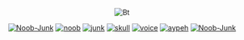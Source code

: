 <p align="center"><img src="https://user-images.githubusercontent.com/77061416/108649854-21579a00-74f9-11eb-940e-90dda3310226.jpg" alt="Bt">  
<p align="center">
<p align="center"><a href="https://github.com/Noob-Junk"><img title="Noob-Junk" src="https://github-readme-stats.vercel.app/api?username=Noob-Junk&show_icons=true&include_all_commits=true&theme=chartreuse-dark&cache_seconds=3200"></a>
<a href="https://github.com/Noob-Junk/noob"><img title="noob" src="https://github-readme-stats.vercel.app/api/pin/?username=Noob-Junk&repo=noob&theme=radical"></a>
<a href="https://github.com/Noob-Junk/junk"><img title="junk" src="https://github-readme-stats.vercel.app/api/pin/?username=Noob-Junk&repo=junk&theme=radical"></a>
<a href="https://github.com/Noob-Junk/skull"><img title="skull" src="https://github-readme-stats.vercel.app/api/pin/?username=Noob-Junk&repo=skull&theme=radical"></a>
<a href="https://github.com/Noob-Junk/voice"><img title="voice" src="https://github-readme-stats.vercel.app/api/pin/?username=Noob-Junk&repo=voice&theme=radical"></a>
<a href="https://github.com/Noob-Junk/aypeh"><img title="aypeh" src="https://github-readme-stats.vercel.app/api/pin/?username=Noob-Junk&repo=aypeh&theme=radical"></a>
<a href="https://github.com/Noob-Junk"><img title="Noob-Junk" src="https://github-readme-stats.vercel.app/api/top-langs/?username=Noob-Junk&layout=compact&theme=chartreuse-dark&cache_seconds=3200"></a>
</p>

